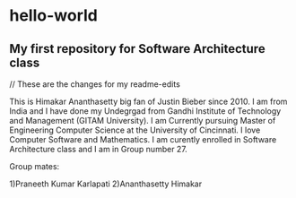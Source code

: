 # hello-world
My first repository for Software Architecture class
---
// These are the changes for my readme-edits 


This is Himakar Ananthasetty big fan of Justin Bieber since 2010. I am from India and I have done my Undegrgad from Gandhi Institute of Technology and Management (GITAM University). I am Currently pursuing Master of Engineering Computer Science at the University of Cincinnati. I love Computer Software and Mathematics. I am curently enrolled in Software Architecture class and I am in Group number 27.

Group mates:

1)Praneeth Kumar Karlapati
2)Ananthasetty Himakar
